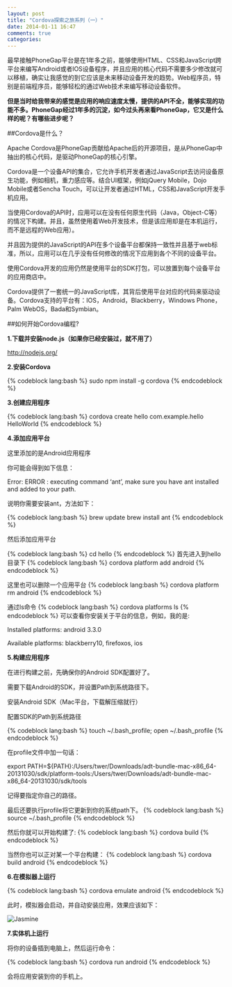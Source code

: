 ```yaml
---
layout: post
title: "Cordova探索之旅系列（一）"
date: 2014-01-11 16:47
comments: true
categories: 
---
```

最早接触PhoneGap平台是在1年多之前，能够使用HTML、CSS和JavaScript跨平台来编写Android或者IOS设备程序，并且应用的核心代码不需要多少修改就可以移植，确实让我感觉的到它应该是未来移动设备开发的趋势。Web程序员，特别是前端程序员，能够轻松的通过Web技术来编写移动设备软件。

**但是当时给我带来的感觉是应用的响应速度太慢，提供的API不全，能够实现的功能不多。PhoneGap经过1年多的沉淀，如今过头再来看PhoneGap，它又是什么样的呢？有哪些进步呢？**

##Cordova是什么？

Apache Cordova是PhoneGap贡献给Apache后的开源项目，是从PhoneGap中抽出的核心代码，是驱动PhoneGap的核心引擎。

Cordova是一个设备API的集合，它允许手机开发者通过JavaScript去访问设备原生功能，例如相机，重力感应等。结合UI框架，例如jQuery Mobile，Dojo Mobile或者Sencha Touch，可以让开发者通过HTML，CSS和JavaScript开发手机应用。

当使用Cordova的API时，应用可以在没有任何原生代码（Java，Object-C等）的情况下构建。并且，虽然使用着Web开发技术，但是该应用却是在本机运行，而不是远程的Web应用）。

并且因为提供的JavaScript的API在多个设备平台都保持一致性并且基于web标准，所以，应用可以在几乎没有任何修改的情况下应用到各个不同的设备平台。

使用Cordova开发的应用仍然是使用平台的SDK打包，可以放置到每个设备平台的应用商店中。

Cordova提供了一套统一的JavaScript库，其背后使用平台对应的代码来驱动设备。Cordova支持的平台有：IOS，Android，Blackberry，Windows Phone，Palm WebOS，Bada和Symbian。

##如何开始Cordova编程?

**1.下载并安装node.js（如果你已经安装过，就不用了）**

http://nodejs.org/

**2.安装Cordova**

{% codeblock lang:bash %}
sudo npm install -g cordova
{% endcodeblock %}

**3.创建应用程序**

{% codeblock lang:bash %}
cordova create hello com.example.hello HelloWorld
{% endcodeblock %}

**4.添加应用平台**

这里添加的是Android应用程序

你可能会得到如下信息：

Error: ERROR : executing command ‘ant’, make sure you have ant installed and added to your path.

说明你需要安装ant，方法如下：

{% codeblock lang:bash %}
brew update
brew install ant
{% endcodeblock %}

然后添加应用平台

{% codeblock lang:bash %}
cd hello
{% endcodeblock %}
首先进入到hello目录下
{% codeblock lang:bash %}
cordova platform add android
{% endcodeblock %}

这里也可以删除一个应用平台
{% codeblock lang:bash %}
cordova platform rm android
{% endcodeblock %}

通过ls命令
{% codeblock lang:bash %}
cordova platforms ls
{% endcodeblock %}
可以查看你安装关于平台的信息，例如，我的是:

Installed platforms: android 3.3.0

Available platforms: blackberry10, firefoxos, ios

**5.构建应用程序**

在进行构建之前，先确保你的Android SDK配置好了。

需要下载Android的SDK，并设置Path到系统路径下。

安装Android SDK（Mac平台，下载解压缩就行）

配置SDK的Path到系统路径

{% codeblock lang:bash %}
touch ~/.bash_profile; open ~/.bash_profile
{% endcodeblock %}

在profile文件中加一句话：

export PATH=${PATH}:/Users/twer/Downloads/adt-bundle-mac-x86_64-20131030/sdk/platform-tools:/Users/twer/Downloads/adt-bundle-mac-x86_64-20131030/sdk/tools

记得要指定你自己的路径。

最后还要执行profile将它更新到你的系统path下。
{% codeblock lang:bash %}
source ~/.bash_profile
{% endcodeblock %}

然后你就可以开始构建了:
{% codeblock lang:bash %}
cordova build
{% endcodeblock %}

当然你也可以正对某一个平台构建：
{% codeblock lang:bash %}
cordova build android
{% endcodeblock %}

**6.在模拟器上运行**

{% codeblock lang:bash %}
cordova emulate android
{% endcodeblock %}

此时，模拟器会启动，并自动安装应用，效果应该如下：

![Jasmine](http://cordova.apache.org/docs/zh/3.1.0/img/guide/cli/android_emulate_install.png)

**7.实体机上运行**

将你的设备插到电脑上，然后运行命令：

{% codeblock lang:bash %}
cordova run android
{% endcodeblock %}

会将应用安装到你的手机上。


